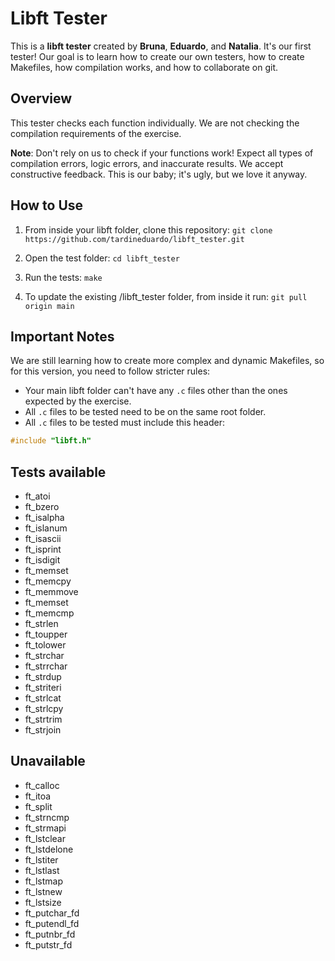 # Libft Tester

This is a **libft tester** created by **Bruna**, **Eduardo**, and **Natalia**. It's our first tester! Our goal is to learn how to create our own testers, how to create Makefiles, how compilation works, and how to collaborate on git.

## Overview
This tester checks each function individually. We are not checking the compilation requirements of the exercise.

**Note**: Don't rely on us to check if your functions work! Expect all types of compilation errors, logic errors, and inaccurate results. We accept constructive feedback. This is our baby; it's ugly, but we love it anyway.

## How to Use

1. From inside your libft folder, clone this repository:
`git clone https://github.com/tardineduardo/libft_tester.git`

3. Open the test folder:
`cd libft_tester`

4. Run the tests:
`make`

5. To update the existing /libft_tester folder, from inside it run:
`git pull origin main`

## Important Notes
We are still learning how to create more complex and dynamic Makefiles, so for this version, you need to follow stricter rules:
- Your main libft folder can't have any `.c` files other than the ones expected by the exercise.
- All `.c` files to be tested need to be on the same root folder.
- All `.c` files to be tested must include this header:
 ```c
 #include "libft.h"
 ```
## Tests available
- ft_atoi
- ft_bzero
- ft_isalpha
- ft_islanum
- ft_isascii
- ft_isprint
- ft_isdigit
- ft_memset
- ft_memcpy
- ft_memmove
- ft_memset
- ft_memcmp
- ft_strlen
- ft_toupper
- ft_tolower
- ft_strchar
- ft_strrchar
- ft_strdup
- ft_striteri
- ft_strlcat
- ft_strlcpy
- ft_strtrim
- ft_strjoin

## Unavailable
- ft_calloc
- ft_itoa
- ft_split
- ft_strncmp
- ft_strmapi
- ft_lstclear
- ft_lstdelone
- ft_lstiter
- ft_lstlast
- ft_lstmap
- ft_lstnew
- ft_lstsize
- ft_putchar_fd
- ft_putendl_fd
- ft_putnbr_fd
- ft_putstr_fd